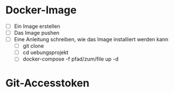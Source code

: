 # Docker-Image
- [ ] Ein Image erstellen
- [ ] Das Image pushen
- [ ] Eine Anleitung schreiben, wie das Image installiert werden kann
	- [ ] git clone
	- [ ] cd uebungsprojekt
	- [ ] docker-compose -f pfad/zum/file up -d

# Git-Accesstoken




